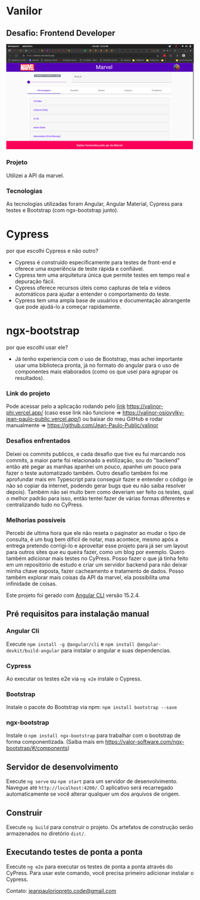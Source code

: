 # Vanilor

## Desafio: Frontend Developer

![Projeto rodando!](projetorodando.png)

### Projeto
Utilizei a API da marvel.

### Tecnologias
As tecnologias utilizadas foram Angular, Angular Material, Cypress para testes e Bootstrap (com ngx-bootstrap junto).
# Cypress
por que escolhi Cypress e não outro?
- Cypress é construído especificamente para testes de front-end e oferece uma experiência de teste rápida e confiável.
- Cypress tem uma arquitetura única que permite testes em tempo real e depuração fácil.
- Cypress oferece recursos úteis como capturas de tela e vídeos automáticos para ajudar a entender o comportamento do teste.
- Cypress tem uma ampla base de usuários e documentação abrangente que pode ajudá-lo a começar rapidamente.
# ngx-bootstrap
por que escolhi usar ele?
- Já tenho experiencia com o uso de Bootstrap, mas achei importante usar uma biblioteca pronta, já no formato do angular para o uso de componentes mais elaborados (como os que usei para agrupar os resultados).

### Link do projeto
Pode acessar pelo a aplicação rodando pelo [link](https://valinor-phi.vercel.app/)
https://valinor-phi.vercel.app/ (caso esse link não funcione => https://valinor-osiovylky-jean-paulo-public.vercel.app/)
ou baixar do meu GitHub e rodar manualmente => https://github.com/Jean-Paulo-Public/valinor

### Desafios enfrentados
Deixei os commits publicos, e cada desafio que tive eu fui marcando nos commits, a maior parte foi relacionado a estilização, sou do "backend" então até pegar as manhas apanhei um pouco, apanhei um pouco para fazer o teste automatizado também. Outro desafio também foi me aprofundar mais em Typescript para conseguir fazer e entender o código (e não só copiar da internet, podendo gerar bugs que eu não saiba resolver depois).
Também não sei muito bem como deveriam ser feito os testes, qual o melhor padrão para isso, então tentei fazer de várias formas diferentes e centralizando tudo no CyPress.

### Melhorias possíveis
Percebi de ultima hora que ele não reseta o paginator ao mudar o tipo de consulta, é um bug bem díficil de notar, mas acontece, mesmo após a entrega pretendo corrigi-lo e aproveitar esse projeto para já ser um layout para outros sites que eu queira fazer, como um blog por exemplo.
Quero também adicionar mais testes no CyPress.
Posso fazer o que já tinha feito em um repositório de estudo e criar um servidor backend para não deixar minha chave exposta, fazer cacheamento e tratamento de dados. Posso também explorar mais coisas da API da marvel, ela possibilita uma infinidade de coisas.

Este projeto foi gerado com [Angular CLI](https://github.com/angular/angular-cli) versão 15.2.4.

## Pré requisitos para instalação manual

### Angular Cli
Execute `npm install -g @angular/cli` e `npm install @angular-devkit/build-angular` para instalar o angular e suas dependencias.

### Cypress
Ao executar os testes e2e via `ng e2e` instale o Cypress.

### Bootstrap
Instale o pacote do Bootstrap via npm: `npm install bootstrap --save`

### ngx-bootstrap
Instale o `npm install ngx-bootstrap` para trabalhar com o bootstrap de forma componentizada. (Saiba mais em https://valor-software.com/ngx-bootstrap/#/components)

## Servidor de desenvolvimento

Execute `ng serve` ou `npm start` para um servidor de desenvolvimento. Navegue até `http://localhost:4200/`. O aplicativo será recarregado automaticamente se você alterar qualquer um dos arquivos de origem.

## Construir

Execute `ng build` para construir o projeto. Os artefatos de construção serão armazenados no diretório `dist/`.

## Executando testes de ponta a ponta

Execute `ng e2e` para executar os testes de ponta a ponta através do CyPress. Para usar este comando, você precisa primeiro adicionar instalar o Cypress.

Contato: jeanpauloriopreto.code@gmail.com